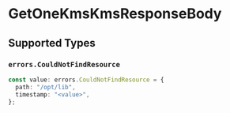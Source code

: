 # GetOneKmsKmsResponseBody


## Supported Types

### `errors.CouldNotFindResource`

```typescript
const value: errors.CouldNotFindResource = {
  path: "/opt/lib",
  timestamp: "<value>",
};
```

